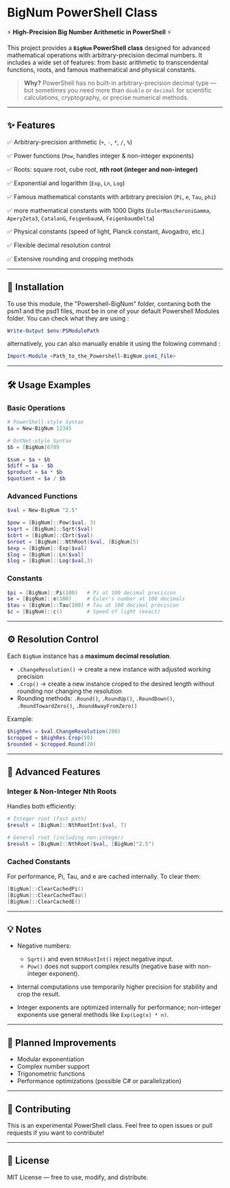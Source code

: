 # BigNum PowerShell Class

⚡ **High-Precision Big Number Arithmetic in PowerShell** ⚡

This project provides a **`BigNum` PowerShell class** designed for advanced mathematical operations with arbitrary-precision decimal numbers.
It includes a wide set of features: from basic arithmetic to transcendental functions, roots, and famous mathematical and physical constants.

> **Why?**
> PowerShell has no built-in arbitrary-precision decimal type — but sometimes you need more than `double` or `decimal` for scientific calculations, cryptography, or precise numerical methods.

---

## ✨ Features

✅ Arbitrary-precision arithmetic (`+`, `-`, `*`, `/`, `%`)

✅ Power functions (`Pow`, handles integer & non-integer exponents)

✅ Roots: square root, cube root, **nth root (integer and non-integer)**

✅ Exponential and logarithm (`Exp`, `Ln`, `Log`)

✅ Famous mathematical constants with arbitrary precision (`Pi`, `e`, `Tau`, `phi`)

✅ more mathematical constants with 1000 Digits (`EulerMascheroniGamma`, `AperyZeta3`, `CatalanG`, `FeigenbaumA`, `FeigenbaumDelta`)

✅ Physical constants (speed of light, Planck constant, Avogadro, etc.)

✅ Flexible decimal resolution control

✅ Extensive rounding and cropping methods

---

## 🔧 Installation

To use this module, the "Powershell-BigNum" folder, contaning both the psm1
and the psd1 files, must be in one of your default Powershell Modules folder.
You can check what they are using :

```powershell
Write-Output $env:PSModulePath
```

alternatively, you can also manually enable it using the folowing command :

```powershell
Import-Module <Path_to_the_Powershell-BigNum.psm1_file>
```

---

## 🛠 Usage Examples

### Basic Operations

```powershell
# PowerShell-style Syntax
$a = New-BigNum 12345

# DotNet-style Syntax
$b = [BigNum]6789

$sum = $a + $b
$diff = $a - $b
$product = $a * $b
$quotient = $a / $b
```

### Advanced Functions

```powershell
$val = New-BigNum "2.5"

$pow = [BigNum]::Pow($val, 3)
$sqrt = [BigNum]::Sqrt($val)
$cbrt = [BigNum]::Cbrt($val)
$nroot = [BigNum]::NthRoot($val, [BigNum]5)
$exp = [BigNum]::Exp($val)
$log = [BigNum]::Ln($val)
$log = [BigNum]::Log($val,3)
```

### Constants

```powershell
$pi = [BigNum]::Pi(100)   # Pi at 100 decimal precision
$e = [BigNum]::e(100)     # Euler's number at 100 decimals
$tau = [BigNum]::Tau(100) # Tau at 100 decimal precision
$c = [BigNum]::c()        # Speed of light (exact)
```

---

## ⚙️ Resolution Control

Each `BigNum` instance has a **maximum decimal resolution**.

* `.ChangeResolution()` → create a new instance with adjusted working precision
* `.Crop()` → create a new instance croped to the desired length without rounding nor changing the resolution
* Rounding methods: `.Round()`, `.RoundUp()`, `.RoundDown()`, `.RoundTowardZero()`, `.RoundAwayFromZero()`

Example:

```powershell
$highRes = $val.ChangeResolution(200)
$cropped = $highRes.Crop(50)
$rounded = $cropped.Round(20)
```

---

## 🚀 Advanced Features

### Integer & Non-Integer Nth Roots

Handles both efficiently:

```powershell
# Integer root (fast path)
$result = [BigNum]::NthRootInt($val, 7)

# General root (including non-integer)
$result = [BigNum]::NthRoot($val, [BigNum]"2.5")
```

### Cached Constants

For performance, Pi, Tau, and e are cached internally.
To clear them:

```powershell
[BigNum]::ClearCachedPi()
[BigNum]::ClearCachedTau()
[BigNum]::ClearCachedE()
```

---

## 💡 Notes

* Negative numbers:

  * `Sqrt()` and even `NthRootInt()` reject negative input.
  * `Pow()` does not support complex results (negative base with non-integer exponent).

* Internal computations use temporarily higher precision for stability and crop the result.

* Integer exponents are optimized internally for performance; non-integer exponents use general methods like `Exp(Log(x) * n)`.

---

## 🧪 Planned Improvements

* Modular exponentiation
* Complex number support
* Trigonometric functions
* Performance optimizations (possible C# or parallelization)

---

## 🤝 Contributing

This is an experimental PowerShell class.
Feel free to open issues or pull requests if you want to contribute!

---

## 📜 License

MIT License — free to use, modify, and distribute.

